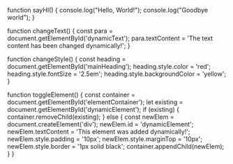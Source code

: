 function sayHI() {
    console.log("Hello, World!");
    console.log("Goodbye world");
}

function changeText() {
    const para = document.getElementById('dynamicText');
    para.textContent = 'The text content has been changed dynamically!';
}

function changeStyle() {
    const heading = document.getElementById('mainHeading');
    heading.style.color = 'red';
    heading.style.fontSize = '2.5em';
    heading.style.backgroundColor = 'yellow';
}

function toggleElement() {
    const container = document.getElementById('elementContainer');
    let existing = document.getElementById('dynamicElement');
    if (existing) {
        container.removeChild(existing);
    } else {
        const newElem = document.createElement('div');
        newElem.id = 'dynamicElement';
        newElem.textContent = 'This element was added dynamically!';
        newElem.style.padding = '10px';
        newElem.style.marginTop = '10px';
        newElem.style.border = '1px solid black';
        container.appendChild(newElem);
    }
}
